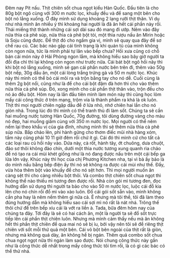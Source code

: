 Đêm nay Pít nấu. Thịt chiên sốt chua ngọt kiểu Hàn Quốc. Đầu tiên là cho 80g bột ngô cùng với 300 m nước lọc, khuấy đều và để sang một bên cho bột nó lắng xuống. Ở đây mình sử dụng khoảng 2 lạng rưỡi thịt thăn. Ví dụ như nhà mình ăn nhiều ý thì khoảng hai người là đã ăn hết cái phần này rồi. Thái miếng thịt thành những cái sợi dài sau đó mang đi ướp. Nêm vào đây nửa thìa cà phê súp, nửa thìa cà phê bột tỏi, một thìa rượu nấu ăn Mirin hoặc là Soju cũng được. Để thịt đó cho ngấm gia vị, mình sẽ quay qua đây để sơ chế rau củ. Các bác nào gặp cái tình trạng là khi quán tủ của mình không còn ngon nữa, tức là mình phải tự lăn vào bếp chưa? Hồi xưa cũng có chỗ bán cái món này ở Hải Phòng ngon lắm, mà không hiểu sao bây giờ người ta đổi địa chỉ thì lại không còn ngon như trước nữa. Cái bát bột ngô hồi nãy thì khi bột nó lắng xuống, mình sẽ gạn cái phần nước bên trên đi, thêm vào 50g bột nếp, 30g dầu ăn, một cái lòng trắng trứng gà và 50 m nước lọc. Khúc này thì mình có thể bỏ cái môi ra và trộn bằng tay cho nó dễ. Cuối cùng là thêm 2g bột nổi, cũng như là để cho cái bột đậm đà hơn thì cho vào thêm nửa thìa cà phê súp. Đó, xong mình cho cái phần thịt thăn vào, trộn đều cho nó áo đều bột. Hôm nay là lần đầu tiên mình làm món này thì cũng học lỏm mấy cái công thức ở trên mạng, trộm vía là thành phẩm ra khá là ok luôn. Thịt thì mọi người chiên ngập dầu để ở lửa nhỏ, nhớ chiên hai lần cho nó giòn nhá. Trong lúc đó thì mình có thể tranh thủ đi làm sốt. Chúng ta sẽ cần hai muỗng nước tương Hàn Quốc, 70g đường, tôi dùng đường vàng cho màu nó đẹp, hai muỗng giấm cùng với 350 m nước lọc. Mọi người có thể nêm nếm lại theo khẩu vị của gia đình, nhưng mình thì sẽ thêm nửa thìa cà phê súp nữa. Bắp chảo lên, phi hành gừng cho thơm điếc mũi nhà hàng xóm, tầm này cũng phải 10 11 giờ đêm rồi chứ ít gì. Cái đó thì mình cứ cho tất cả các loại rau củ hồi nãy vào. Dứa này, cà rốt, hành tây, ớt chuông, dưa chuột, đảo sơ thôi không đảo chín, dưới một thìa nước tương xung quanh rìa chảo để nó tạo ra cái mùi khét giống như là nó đang được nấu trên một cái bếp ga lửa lớn vậy. Khúc này thì học của chị Phương Kitchen nha, tại vì bà ấy bảo là do mình nấu bằng bếp điện ấy thì nó sẽ không ra được cái mùi như thế. Đấy, vừa hòa thêm bột vào khuấy để cho nó sệt hơn. Thì mọi người muốn ăn càng sệt thì cho càng nhiều bột thôi. Và combo thịt chiên sốt chua ngọt thì không thể nào thiếu mì tương đen được rồi. Nhà còn gói mì tương đen, đọc hướng dẫn sử dụng thì người ta bảo cho vào 50 m nước lọc, luộc cái đỗ kia lên cho nó chín rồi đổ mì vào xào luôn. Đổ cái gói sốt sẵn vào, mình không cần pha hay là nêm nếm thêm gì nữa cả. Ê nhưng mà tôi thề, tôi đã làm theo đúng hướng dẫn mà không hiểu sao cái sợi mì nó rất là nát nhá. Trông thế thôi chứ để trên bếp xíu cái là vớt ra liền à. Tada, bữa đêm hôm nay của chúng ta đây. Tới đây là sẽ có hai cách ăn, một là người ta sẽ đổ sốt trực tiếp lên cái phần thịt chiên luôn. Nhưng mà mình cảm thấy nếu mà ăn không hết thì phần thịt chiên để qua mai nó sẽ bị ỉu, bởi vậy nên tôi sẽ để riêng thịt chiên với sốt mỗi thứ quả một bên. Cái vỏ bột bên ngoài của thịt rất là giòn, nhưng mà không quá dày, ăn không hề bị ngán. Thêm quả combo sốt chua chua ngọt ngọt nữa thì ngán làm sao được. Nói chung công thức này gần như là công thức dễ nhất trong mấy công thức tôi tìm rồi, là có gì các bác có thể thử nhá.